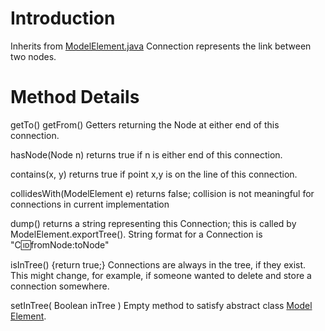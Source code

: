 # Introduction #
Inherits from [ModelElement.java](ModelElement.md)
Connection represents the link between two nodes.

# Method Details #

getTo()
getFrom()
Getters returning the Node at either end of this connection.

hasNode(Node n)
returns true if n is either end of this connection.

contains(x, y)
returns true if point x,y is on the line of this connection.

collidesWith(ModelElement e)
returns false; collision is not meaningful for connections in current implementation

dump()
returns a string representing this Connection; this is called by ModelElement.exportTree(). String format for a Connection is "C:id:fromNode:toNode"

isInTree()
{return true;} Connections are always in the tree, if they exist. This might change, for example, if someone wanted to delete and store a connection somewhere.

setInTree( Boolean inTree )
Empty method to satisfy abstract class [Model Element](ModelElement.md).